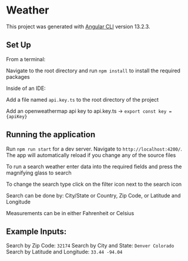# Weather

This project was generated with [Angular CLI](https://github.com/angular/angular-cli) version 13.2.3.

## Set Up

From a terminal:

Navigate to the root directory and run `npm install` to install the required packages

Inside of an IDE:

Add a file named `api.key.ts` to the root directory of the project

Add an openweathermap api key to api.key.ts -> `export const key = {apiKey}`

## Running the application

Run `npm run start` for a dev server. Navigate to `http://localhost:4200/`. The app will automatically reload if you change any of the source files

To run a search weather enter data into the required fields and press the magnifying glass to search

To change the search type click on the filter icon next to the search icon

Search can be done by: City/State or Country, Zip Code, or Latitude and Longitude

Measurements can be in either Fahrenheit or Celsius

## Example Inputs:

Search by Zip Code: `32174`
Search by City and State: `Denver Colorado`
Search by Latitude and Longitude: `33.44 -94.04`
